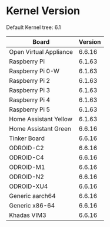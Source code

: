 
# Kernel Version

Default Kernel tree: 6.1

| Board | Version |
|-------|---------|
| Open Virtual Appliance | 6.6.16 |
| Raspberry Pi | 6.1.63 |
| Raspberry Pi 0-W | 6.1.63 |
| Raspberry Pi 2 | 6.1.63 |
| Raspberry Pi 3 | 6.1.63 |
| Raspberry Pi 4 | 6.1.63 |
| Raspberry Pi 5 | 6.1.63 |
| Home Assistant Yellow | 6.1.63 |
| Home Assistant Green | 6.6.16 |
| Tinker Board | 6.6.16 |
| ODROID-C2 | 6.6.16 |
| ODROID-C4 | 6.6.16 |
| ODROID-M1 | 6.6.16 |
| ODROID-N2 | 6.6.16 |
| ODROID-XU4 | 6.6.16 |
| Generic aarch64 | 6.6.16 |
| Generic x86-64 | 6.6.16 |
| Khadas VIM3 | 6.6.16 |
